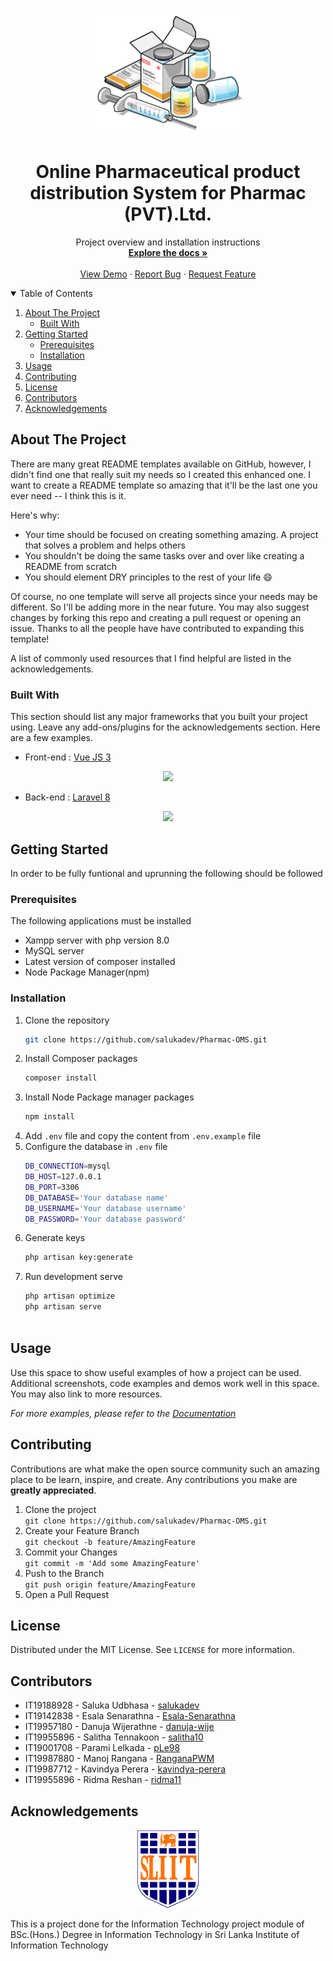 <!--
*** Thanks for checking out the Best-README-Template. If you have a suggestion
*** that would make this better, please fork the repo and create a pull request
*** or simply open an issue with the tag "enhancement".
*** Thanks again! Now go create something AMAZING! :D
-->



<!-- PROJECT SHIELDS -->
<!--
*** I'm using markdown "reference style" links for readability.
*** Reference links are enclosed in brackets [ ] instead of parentheses ( ).
*** See the bottom of this document for the declaration of the reference variables
*** for contributors-url, forks-url, etc. This is an optional, concise syntax you may use.
*** https://www.markdownguide.org/basic-syntax/#reference-style-links
-->

<!-- PROJECT LOGO -->
<br />
<p align="center">
    <img src="readmeImages/med.png" alt="Logo" width="250" height="auto">

  <h1 align="center">Online Pharmaceutical product distribution System for Pharmac (PVT).Ltd.</h3>

  <p align="center">
    Project overview and installation instructions
    <br />
    <a href="https://github.com/othneildrew/Best-README-Template"><strong>Explore the docs »</strong></a>
    <br />
    <br />
    <a href="https://github.com/othneildrew/Best-README-Template">View Demo</a>
    ·
    <a href="https://github.com/othneildrew/Best-README-Template/issues">Report Bug</a>
    ·
    <a href="https://github.com/othneildrew/Best-README-Template/issues">Request Feature</a>
  </p>
</p>



<!-- TABLE OF CONTENTS -->
<details open="open">
  <summary>Table of Contents</summary>
  <ol>
    <li>
      <a href="#about-the-project">About The Project</a>
      <ul>
        <li><a href="#built-with">Built With</a></li>
      </ul>
    </li>
    <li>
      <a href="#getting-started">Getting Started</a>
      <ul>
        <li><a href="#prerequisites">Prerequisites</a></li>
        <li><a href="#installation">Installation</a></li>
      </ul>
    </li>
    <li><a href="#usage">Usage</a></li>
    <!--<li><a href="#roadmap">Roadmap</a></li>-->
    <li><a href="#contributing">Contributing</a></li>
    <li><a href="#license">License</a></li>
    <li><a href="#contributors">Contributors</a></li>
    <li><a href="#acknowledgements">Acknowledgements</a></li>
  </ol>
</details>



<!-- ABOUT THE PROJECT -->
## About The Project

<!--[![Product Name Screen Shot][product-screenshot]](https://example.com)-->

There are many great README templates available on GitHub, however, I didn't find one that really suit my needs so I created this enhanced one. I want to create a README template so amazing that it'll be the last one you ever need -- I think this is it.

Here's why:
* Your time should be focused on creating something amazing. A project that solves a problem and helps others
* You shouldn't be doing the same tasks over and over like creating a README from scratch
* You should element DRY principles to the rest of your life :smile:

Of course, no one template will serve all projects since your needs may be different. So I'll be adding more in the near future. You may also suggest changes by forking this repo and creating a pull request or opening an issue. Thanks to all the people have have contributed to expanding this template!

A list of commonly used resources that I find helpful are listed in the acknowledgements.

### Built With

This section should list any major frameworks that you built your project using. Leave any add-ons/plugins for the acknowledgements section. Here are a few examples.
* Front-end : [Vue JS 3](https://vuejs.org/)




<p align="center"><a href="https://vuejs.org/" target="_blank"><img src="https://vuejs.org/images/logo.png" width="150"></a></p>



* Back-end : [Laravel 8](https://laravel.com)

<p align="center"><a href="https://laravel.com" target="_blank"><img src="https://raw.githubusercontent.com/laravel/art/master/logo-lockup/5%20SVG/2%20CMYK/1%20Full%20Color/laravel-logolockup-cmyk-red.svg" width="400"></a></p>





<!-- GETTING STARTED -->
## Getting Started

In order to be fully funtional and uprunning the following should be followed

### Prerequisites

The following applications must be installed
* Xampp server with php version 8.0
* MySQL server
* Latest version of composer installed
* Node Package Manager(npm)
<!--
  ```sh
  npm install npm@latest -g
  ```
-->
### Installation


1. Clone the repository
   ```sh
   git clone https://github.com/salukadev/Pharmac-OMS.git
   ```
2. Install Composer packages
   ```sh
   composer install
   ```
3. Install Node Package manager packages
   ```sh
   npm install
   ```
4. Add `.env` file and copy the content from `.env.example` file   
5. Configure the database in `.env` file
   ```sh
   DB_CONNECTION=mysql
   DB_HOST=127.0.0.1
   DB_PORT=3306
   DB_DATABASE='Your database name'
   DB_USERNAME='Your database username'
   DB_PASSWORD='Your database password'
   ```
6. Generate keys
   ```sh
   php artisan key:generate
   ```
7. Run development serve
   ```sh
   php artisan optimize
   php artisan serve
 
<!--   ```
7. Enter your API in `config.js`
   ```JS
   const API_KEY = 'ENTER YOUR API';
   ```
   -->



<!-- USAGE EXAMPLES -->
## Usage

Use this space to show useful examples of how a project can be used. Additional screenshots, code examples and demos work well in this space. You may also link to more resources.

_For more examples, please refer to the [Documentation](https://example.com)_



<!-- ROADMAP
## Roadmap

See the [open issues](https://github.com/othneildrew/Best-README-Template/issues) for a list of proposed features (and known issues).

 -->

<!-- CONTRIBUTING -->
## Contributing

Contributions are what make the open source community such an amazing place to be learn, inspire, and create. Any contributions you make are **greatly appreciated**.

1. Clone the project <br>`git clone https://github.com/salukadev/Pharmac-OMS.git`
2. Create your Feature Branch<br> `git checkout -b feature/AmazingFeature`
3. Commit your Changes <br>`git commit -m 'Add some AmazingFeature'`
4. Push to the Branch <br>`git push origin feature/AmazingFeature`
5. Open a Pull Request



<!-- LICENSE -->
## License

Distributed under the MIT License. See `LICENSE` for more information.



<!-- CONTACT 
## Contact

Your Name - [@your_twitter](https://twitter.com/your_username) - email@example.com

Project Link: [https://github.com/salukadev/Pharmac-OMS.git](https://github.com/salukadev/Pharmac-OMS.git)
-->
## Contributors
* IT19188928 - Saluka Udbhasa - [salukadev](https://github.com/salukadev)
* IT19142838 - Esala Senarathna - [Esala-Senarathna](https://github.com/Esala-Senarathna)
* IT19957180 - Danuja Wijerathne - [danuja-wije](https://github.com/danuja-wije)
* IT19955896 - Salitha Tennakoon - [salitha10](https://github.com/salitha10)
* IT19001708 - Parami Lelkada - [pLe98](https://github.com/pLe98)
* IT19987880 - Manoj Rangana - [RanganaPWM](https://github.com/RanganaPWM)
* IT19987712 - Kavindya Perera - [kavindya-perera](https://github.com/kavindya-perera)
* IT19955896 - Ridma Reshan - [ridma11](https://github.com/ridma11)



<!-- ACKNOWLEDGEMENTS  -->
## Acknowledgements

<p align="center"><a href="https://www.sliit.lk/" target="_blank"><img src="readmeImages/SLIIT_Logo_Crest.png" width="100"></a></p>

This is a project done for the Information Technology project module of BSc.(Hons.) Degree in Information Technology in Sri Lanka Institute of Information Technology



<!-- MARKDOWN LINKS & IMAGES -->
<!-- https://www.markdownguide.org/basic-syntax/#reference-style-links -->
[contributors-shield]: https://img.shields.io/github/contributors/othneildrew/Best-README-Template.svg?style=for-the-badge
[contributors-url]: https://github.com/othneildrew/Best-README-Template/graphs/contributors
[forks-shield]: https://img.shields.io/github/forks/othneildrew/Best-README-Template.svg?style=for-the-badge
[forks-url]: https://github.com/othneildrew/Best-README-Template/network/members
[stars-shield]: https://img.shields.io/github/stars/othneildrew/Best-README-Template.svg?style=for-the-badge
[stars-url]: https://github.com/othneildrew/Best-README-Template/stargazers
[issues-shield]: https://img.shields.io/github/issues/othneildrew/Best-README-Template.svg?style=for-the-badge
[issues-url]: https://github.com/othneildrew/Best-README-Template/issues
[license-shield]: https://img.shields.io/github/license/othneildrew/Best-README-Template.svg?style=for-the-badge
[license-url]: https://github.com/othneildrew/Best-README-Template/blob/master/LICENSE.txt
[linkedin-shield]: https://img.shields.io/badge/-LinkedIn-black.svg?style=for-the-badge&logo=linkedin&colorB=555
[linkedin-url]: https://linkedin.com/in/othneildrew
[product-screenshot]: images/screenshot.png
